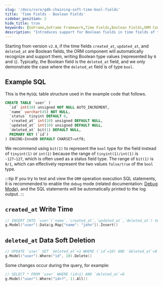 ```yaml
---
slug: '/docs/core/gdb-chaining-soft-time-bool-fields'
title: 'Time Fields - Boolean Fields'
sidebar_position: 2
hide_title: true
keywords: [GoFrame,GoFrame Framework,Time Fields,Boolean Fields,ORM Component,Auto Recognition,MySQL Table Structure,Soft Delete,deleted_at,Debug Mode]
description: "Introduces support for Boolean fields in time fields of the GoFrame framework, demonstrating through examples how to use a Boolean type 'deleted_at' field for data soft deletion. Provides MySQL table structure definition and examples of creating records and performing soft delete operations using the ORM component in GoFrame."
---
```


Starting from version `v2.8`, if the time fields `created_at`, `updated_at`, and `deleted_at` are Boolean fields, the ORM component will automatically recognize and support them, writing Boolean type values (represented by `0` and `1`). Typically, the Boolean field is the `deleted_at` field, and we only demonstrate the case where the `deleted_at` field is of type `bool`.

## Example SQL
This is the `MySQL` table structure used in the example code that follows.

```sql
CREATE TABLE `user` (
  `id` int(10) unsigned NOT NULL AUTO_INCREMENT,
  `name` varchar(45) NOT NULL,
  `status` tinyint DEFAULT 0,
  `created_at` int(10) unsigned DEFAULT NULL,
  `updated_at` int(10) unsigned DEFAULT NULL,
  `deleted_at` bit(1) DEFAULT NULL,
  PRIMARY KEY (`id`)
) ENGINE=InnoDB DEFAULT CHARSET=utf8;
```

We recommend using `bit(1)` to represent the `bool` type for the field instead of `tinyint(1)` or `int(1)` because the range of `tinyint(1)/int(1)` is `-127~127`, which is often used as a status field type. The range of `bit(1)` is `0/1`, which can effectively represent the two values `false/true` of the `bool` type.

:::tip
If you try to test and view the `ORM` operation execution SQL statements, it is recommended to enable the `debug` mode (related documentation: [Debug Mode](../../ORM高级特性/ORM高级特性-调试模式.md)), and the SQL statements will be automatically printed to the log output.
:::

## `created_at` Write Time

```go
// INSERT INTO `user`(`name`,`created_at`,`updated_at`,`deleted_at`) VALUES('john',1731481488,1731481488,0)
g.Model("user").Data(g.Map{"name": "john"}).Insert()
```

## `deleted_at` Data Soft Deletion

```go
// UPDATE `user` SET `deleted_at`=1 WHERE (`id`=10) AND `deleted_at`=0
g.Model("user").Where("id", 10).Delete()
```

Some changes occur during the query, for example:

```go
// SELECT * FROM `user` WHERE (id>1) AND `deleted_at`=0
g.Model("user").Where("id>?", 1).All()
```